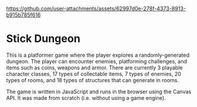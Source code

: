 


https://github.com/user-attachments/assets/62997d0e-278f-4373-8913-b915b785f616


# Stick Dungeon
This is a platformer game where the player explores a randomly-generated dungeon. The player can encounter enemies, platforming challenges, and items such as coins, weapons and armor. There are currently 3 playable character classes, 17 types of collectable items, 7 types of enemies, 20 types of rooms, and 18 types of structures that can generate in rooms.

The game is written in JavaScript and runs in the browser using the Canvas API. It was made from scratch (i.e. without using a game engine).

